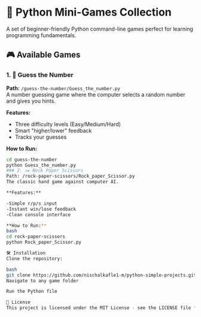 # 🐍 Python Mini-Games Collection

A set of beginner-friendly Python command-line games perfect for learning programming fundamentals.

## 🎮 Available Games

### 1. 🔢 Guess the Number
**Path:** `/guess-the-number/Guess_the_number.py`  
A number guessing game where the computer selects a random number and gives you hints.

**Features:**
- Three difficulty levels (Easy/Medium/Hard)
- Smart "higher/lower" feedback
- Tracks your guesses

**How to Run:**
```bash
cd guess-the-number
python Guess_the_number.py
### 2. ✂️ Rock Paper Scissors
Path: /rock-paper-scissors/Rock_paper_Scissor.py
The classic hand game against computer AI.

**Features:**

-Simple r/p/s input
-Instant win/lose feedback
-Clean console interface

**How to Run:**
bash
cd rock-paper-scissors
python Rock_paper_Scissor.py

🛠️ Installation
Clone the repository:

bash
git clone https://github.com/nischalkafle1-m/python-simple-projects.git
Navigate to any game folder

Run the Python file

📜 License
This project is licensed under the MIT License - see the LICENSE file for details.



